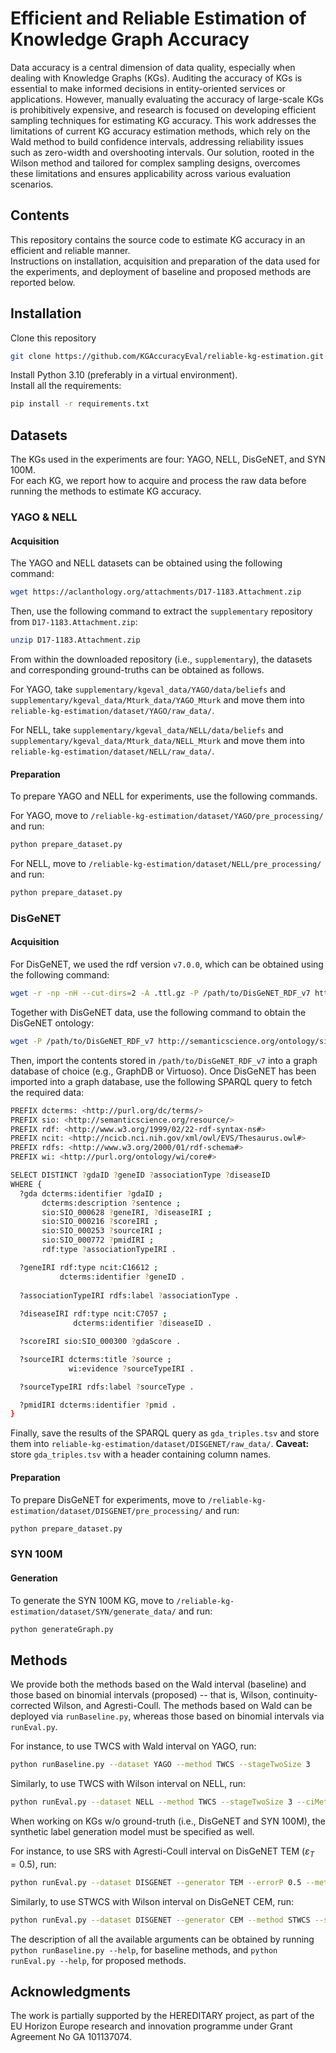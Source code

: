 # Efficient and Reliable Estimation of Knowledge Graph Accuracy
Data accuracy is a central dimension of data quality, especially when dealing with Knowledge Graphs (KGs). Auditing the accuracy of KGs is essential to make informed decisions in entity-oriented services or applications. However, manually evaluating the accuracy of large-scale KGs is prohibitively expensive, and research is focused on developing efficient sampling techniques for estimating KG accuracy. This work addresses the limitations of current KG accuracy estimation methods, which rely on the Wald method to build confidence intervals, addressing reliability issues such as zero-width and overshooting intervals. Our solution, rooted in the Wilson method and tailored for complex sampling designs, overcomes these limitations and ensures applicability across various evaluation scenarios.

## Contents

This repository contains the source code to estimate KG accuracy in an efficient and reliable manner. <br>
Instructions on installation, acquisition and preparation of the data used for the experiments, and deployment of baseline and proposed methods are reported below.

## Installation 

Clone this repository

```bash
git clone https://github.com/KGAccuracyEval/reliable-kg-estimation.git
```

Install Python 3.10 (preferably in a virtual environment). <br>
Install all the requirements:

```bash
pip install -r requirements.txt
```

## Datasets

The KGs used in the experiments are four: YAGO, NELL, DisGeNET, and SYN 100M. <br>
For each KG, we report how to acquire and process the raw data before running the methods to estimate KG accuracy.

### YAGO & NELL

#### Acquisition

The YAGO and NELL datasets can be obtained using the following command:

```bash
wget https://aclanthology.org/attachments/D17-1183.Attachment.zip
```

Then, use the following command to extract the ```supplementary``` repository from ```D17-1183.Attachment.zip```:

```bash
unzip D17-1183.Attachment.zip
```

From within the downloaded repository (i.e., ```supplementary```), the datasets and corresponding ground-truths can be obtained as follows.

For YAGO, take ```supplementary/kgeval_data/YAGO/data/beliefs``` and ```supplementary/kgeval_data/Mturk_data/YAGO_Mturk``` and move them into ```reliable-kg-estimation/dataset/YAGO/raw_data/```.

For NELL, take ```supplementary/kgeval_data/NELL/data/beliefs``` and ```supplementary/kgeval_data/Mturk_data/NELL_Mturk``` and move them into ```reliable-kg-estimation/dataset/NELL/raw_data/```.

#### Preparation

To prepare YAGO and NELL for experiments, use the following commands.

For YAGO, move to ```/reliable-kg-estimation/dataset/YAGO/pre_processing/``` and run:

```bash
python prepare_dataset.py
```

For NELL, move to ```/reliable-kg-estimation/dataset/NELL/pre_processing/``` and run:

```bash
python prepare_dataset.py
```

### DisGeNET

#### Acquisition

For DisGeNET, we used the rdf version ```v7.0.0```, which can be obtained using the following command:

```bash
wget -r -np -nH --cut-dirs=2 -A .ttl.gz -P /path/to/DisGeNET_RDF_v7 http://rdf.disgenet.org/download/v7.0.0/
```

Together with DisGeNET data, use the following command to obtain the DisGeNET ontology:

```bash
wget -P /path/to/DisGeNET_RDF_v7 http://semanticscience.org/ontology/sio.owl
```

Then, import the contents stored in ```/path/to/DisGeNET_RDF_v7``` into a graph database of choice (e.g., GraphDB or Virtuoso). Once DisGeNET has been imported into a graph database, use the following SPARQL query to fetch the required data:

```bash
PREFIX dcterms: <http://purl.org/dc/terms/>
PREFIX sio: <http://semanticscience.org/resource/>
PREFIX rdf: <http://www.w3.org/1999/02/22-rdf-syntax-ns#>
PREFIX ncit: <http://ncicb.nci.nih.gov/xml/owl/EVS/Thesaurus.owl#>
PREFIX rdfs: <http://www.w3.org/2000/01/rdf-schema#>
PREFIX wi: <http://purl.org/ontology/wi/core#>

SELECT DISTINCT ?gdaID ?geneID ?associationType ?diseaseID
WHERE {
  ?gda dcterms:identifier ?gdaID ;
       dcterms:description ?sentence ;
       sio:SIO_000628 ?geneIRI, ?diseaseIRI ;
       sio:SIO_000216 ?scoreIRI ;
       sio:SIO_000253 ?sourceIRI ;
       sio:SIO_000772 ?pmidIRI ;
       rdf:type ?associationTypeIRI .

  ?geneIRI rdf:type ncit:C16612 ;
           dcterms:identifier ?geneID .
    
  ?associationTypeIRI rdfs:label ?associationType .
    
  ?diseaseIRI rdf:type ncit:C7057 ;
              dcterms:identifier ?diseaseID .

  ?scoreIRI sio:SIO_000300 ?gdaScore .

  ?sourceIRI dcterms:title ?source ;
             wi:evidence ?sourceTypeIRI .

  ?sourceTypeIRI rdfs:label ?sourceType .

  ?pmidIRI dcterms:identifier ?pmid .
}
```

Finally, save the results of the SPARQL query as ```gda_triples.tsv``` and store them into ```reliable-kg-estimation/dataset/DISGENET/raw_data/```. <b>Caveat:</b> store ```gda_triples.tsv``` with a header containing column names.

#### Preparation

To prepare DisGeNET for experiments, move to ```/reliable-kg-estimation/dataset/DISGENET/pre_processing/``` and run:

```bash
python prepare_dataset.py
```

### SYN 100M

#### Generation

To generate the SYN 100M KG, move to ```/reliable-kg-estimation/dataset/SYN/generate_data/``` and run:

```bash
python generateGraph.py
```

## Methods 

We provide both the methods based on the Wald interval (baseline) and those based on binomial intervals (proposed) -- that is, Wilson, continuity-corrected Wilson, and Agresti-Coull. The methods based on Wald can be deployed via ```runBaseline.py```, whereas those based on binomial intervals via ```runEval.py```.

For instance, to use TWCS with Wald interval on YAGO, run:

```bash
python runBaseline.py --dataset YAGO --method TWCS --stageTwoSize 3
```

Similarly, to use TWCS with Wilson interval on NELL, run:

```bash
python runEval.py --dataset NELL --method TWCS --stageTwoSize 3 --ciMethod wilson
```

When working on KGs w/o ground-truth (i.e., DisGeNET and SYN 100M), the synthetic label generation model must be specified as well.

For instance, to use SRS with Agresti-Coull interval on DisGeNET TEM ($\varepsilon_{T}=0.5$), run:

```bash
python runEval.py --dataset DISGENET --generator TEM --errorP 0.5 --method SRS --ciMethod agresti-coull
```

Similarly, to use STWCS with Wilson interval on DisGeNET CEM, run:

```bash
python runEval.py --dataset DISGENET --generator CEM --method STWCS --stageTwoSize 5 --stratFeature degree --numStrata 2 --ciMethod wilson
``` 

The description of all the available arguments can be obtained by running ```python runBaseline.py --help```, for baseline methods, and ```python runEval.py --help```, for proposed methods. 

## Acknowledgments
The work is partially supported by the HEREDITARY project, as part of the EU Horizon Europe research and innovation programme under Grant Agreement No GA 101137074.
